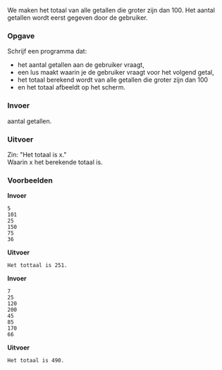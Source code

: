 We maken het totaal van alle getallen die groter zijn dan 100. Het aantal getallen wordt eerst gegeven door de gebruiker.

### Opgave

Schrijf een programma dat:
- het aantal getallen aan de gebruiker vraagt,
- een lus maakt waarin je de gebruiker vraagt voor het volgend getal,
- het totaal berekend wordt van alle getallen die groter zijn dan 100
- en het totaal afbeeldt op het scherm.

### Invoer

aantal getallen.


### Uitvoer

Zin: "Het totaal is x."  
Waarin x het berekende totaal is.

### Voorbeelden

**Invoer**
    
    5
    101
    25
    150
    75
    36

**Uitvoer**
    
    Het tottaal is 251.
    
**Invoer**
    
    7
    25
    120
    200
    45
    85
    170
    66

**Uitvoer**
    
    Het totaal is 490.
   
